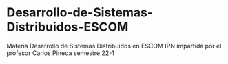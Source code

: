 # Desarrollo-de-Sistemas-Distribuidos-ESCOM
Materia Desarrollo de Sistemas Distribuidos en ESCOM IPN impartida por el profesor Carlos Pineda semestre 22-1
